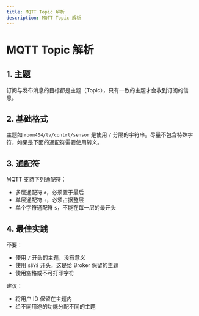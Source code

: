 ```yaml
---
title: MQTT Topic 解析
description: MQTT Topic 解析
---
```


# MQTT Topic 解析

## 1. 主题

订阅与发布消息的目标都是主题（Topic），只有一致的主题才会收到订阅的信息。

## 2. 基础格式

主题如 `room404/tv/contrl/sensor` 是使用 `/` 分隔的字符串。尽量不包含特殊字符，如果是下面的通配符需要使用转义。

## 3. 通配符

MQTT 支持下列通配符：
- 多层通配符 `#`，必须置于最后
- 单层通配符 `+`，必须占据整层
- 单个字符通配符 `$`，不能在每一层的最开头

## 4. 最佳实践

不要：
- 使用 `/` 开头的主题，没有意义
- 使用 `$SYS` 开头，这是给 Broker 保留的主题
- 使用空格或不可打印字符

建议：
- 将用户 ID 保留在主题内
- 给不同用途的功能分配不同的主题

